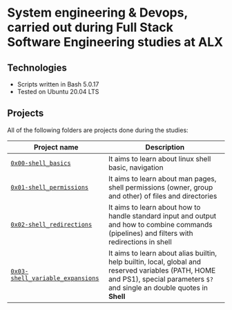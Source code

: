 # System engineering & Devops, carried out during **Full Stack Software Engineering studies** at ALX

## Technologies
* Scripts written in Bash 5.0.17
* Tested on Ubuntu 20.04 LTS

## Projects
All of the following folders are projects done during the studies:

| Project name | Description |
| ------------ | ----------- |
| [`0x00-shell_basics`](https://github.com/chimaris/alx-system_engineering-devops/tree/master/0x00-shell_basics) | It aims to learn about linux shell basic, navigation |
| [`0x01-shell_permissions`](https://github.com/chimaris/alx-system_engineering-devops/tree/master/0x01-shell_permissions) | It aims to learn about man pages, shell permissions (owner, group and other) of files and directories |
| [`0x02-shell_redirections`](https://github.com/chimaris/alx-system_engineering-devops/tree/master/0x02-shell_redirections) | It aims to learn about how to handle standard input and output and how to combine commands (pipelines) and filters with redirections in shell |
| [`0x03-shell_variable_expansions`](https://github.com/chimaris/alx-system_engineering-devops/tree/master/0x03-shell_variables_expansions) | It aims to learn about alias builtin, help builtin, local, global and reserved variables (PATH, HOME and PS1), special parameters `$?` and single an double quotes in **Shell** |
